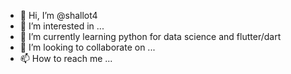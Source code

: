 - 👋 Hi, I’m @shallot4
- 👀 I’m interested in ...
- 🌱 I’m currently learning python for data science and flutter/dart
- 💞️ I’m looking to collaborate on ...
- 📫 How to reach me ...

<!---
shallot4/shallot4 is a ✨ special ✨ repository because its `README.md` (this file) appears on your GitHub profile.
You can click the Preview link to take a look at your changes.
--->
